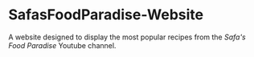 # SafasFoodParadise-Website

A website designed to display the most popular
recipes from the _Safa's Food Paradise_ Youtube channel.
